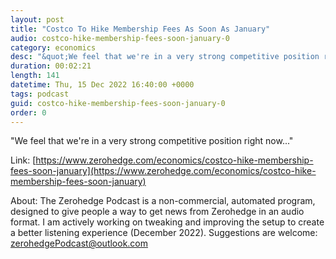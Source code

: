 ```yaml
---
layout: post
title: "Costco To Hike Membership Fees As Soon As January"
audio: costco-hike-membership-fees-soon-january-0
category: economics
desc: "&quot;We feel that we're in a very strong competitive position right now...&quot;"
duration: 00:02:21
length: 141
datetime: Thu, 15 Dec 2022 16:40:00 +0000
tags: podcast
guid: costco-hike-membership-fees-soon-january-0
order: 0
---
```

&quot;We feel that we're in a very strong competitive position right now...&quot;

Link: [https://www.zerohedge.com/economics/costco-hike-membership-fees-soon-january](https://www.zerohedge.com/economics/costco-hike-membership-fees-soon-january)

About: The Zerohedge Podcast is a non-commercial, automated program, designed to give people a way to get news from Zerohedge in an audio format.  I am actively working on tweaking and improving the setup to create a better listening experience (December 2022).  Suggestions are welcome: [zerohedgePodcast@outlook.com](mailto:zerohedgePodcast@outlook.com)
